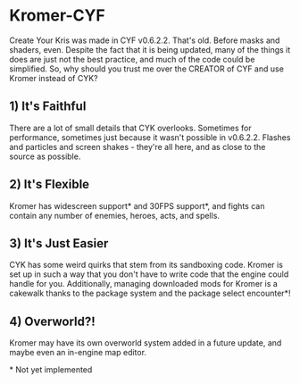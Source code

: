 # Kromer-CYF
Create Your Kris was made in CYF v0.6.2.2. That's old. Before masks and shaders, even. Despite the fact that it is being updated, many of the things it does are just not the best practice, and much of the code could be simplified.
So, why should you trust me over the CREATOR of CYF and use Kromer instead of CYK?

## 1) It's Faithful
There are a lot of small details that CYK overlooks. Sometimes for performance, sometimes just because it wasn't possible in v0.6.2.2. Flashes and particles and screen shakes - they're all here, and as close to the source as possible.

## 2) It's Flexible
Kromer has widescreen support* and 30FPS support*, and fights can contain any number of enemies, heroes, acts, and spells.

## 3) It's Just Easier
CYK has some weird quirks that stem from its sandboxing code. Kromer is set up in such a way that you don't have to write code that the engine could handle for you. Additionally, managing downloaded mods for Kromer is a cakewalk thanks to the package system and the package select encounter*!

## 4) Overworld?!
Kromer may have its own overworld system added in a future update, and maybe even an in-engine map editor.

\* Not yet implemented
